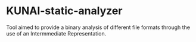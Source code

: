 # KUNAI-static-analyzer

Tool aimed to provide a binary analysis of different file formats through the use of an Intermmediate Representation.